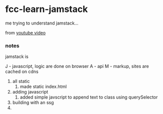 # fcc-learn-jamstack
me trying to understand jamstack...

from [youtube video](https://www.youtube.com/watch?v=A_l0qrPUJds&ab_channel=freeCodeCamp.org)


### notes
jamstack is

J - javascript, logic are done on browser
A - api
M - markup, sites are cached on cdns

1. all static
   1. made static index.html
2. adding javascript
   1. added simple javscript to append text to class using querySelector
3. building with an ssg
4. 